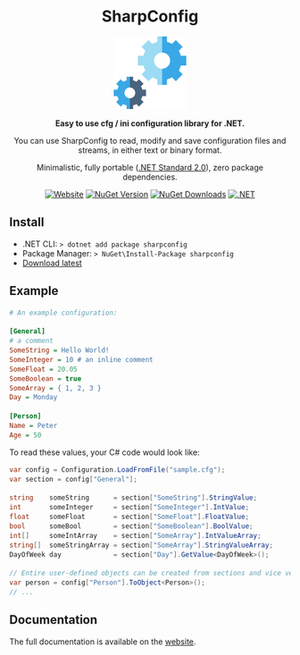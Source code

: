 <div class="title-block" style="text-align: center;" align="center">

# SharpConfig

<p><img title="Polly logo" src="Docs/assets/images/logo.svg" width="130" height="130"></p>

**Easy to use cfg / ini configuration library for .NET.**

You can use SharpConfig to read, modify and save configuration files and streams, in either text or binary format.

Minimalistic, fully portable ([.NET Standard 2.0](https://learn.microsoft.com/en-us/dotnet/standard/net-standard?tabs=net-standard-2-0#select-net-standard-version)), zero package dependencies.

[![Website](https://img.shields.io/badge/Homepage-blue)](https://sharpconfig.org)
[![NuGet Version](https://img.shields.io/nuget/v/sharpconfig)](https://www.nuget.org/packages/sharpconfig) 
[![NuGet Downloads](https://img.shields.io/nuget/dt/sharpconfig)](https://www.nuget.org/packages/sharpconfig)
[![.NET](https://github.com/cdervis/SharpConfig/actions/workflows/dotnet.yml/badge.svg)](https://github.com/cdervis/SharpConfig/actions/workflows/dotnet.yml)

</div>

## Install

- .NET CLI: `> dotnet add package sharpconfig`
- Package Manager: `> NuGet\Install-Package sharpconfig`
- [Download latest](https://github.com/cdervis/SharpConfig/archive/refs/tags/v3.2.9.1.zip)

## Example

```ini
# An example configuration:

[General]
# a comment
SomeString = Hello World!
SomeInteger = 10 # an inline comment
SomeFloat = 20.05
SomeBoolean = true
SomeArray = { 1, 2, 3 }
Day = Monday

[Person]
Name = Peter
Age = 50
```

To read these values, your C# code would look like:

```csharp
var config = Configuration.LoadFromFile("sample.cfg");
var section = config["General"];

string    someString      = section["SomeString"].StringValue;
int       someInteger     = section["SomeInteger"].IntValue;
float     someFloat       = section["SomeFloat"].FloatValue;
bool      someBool        = section["SomeBoolean"].BoolValue;
int[]     someIntArray    = section["SomeArray"].IntValueArray;
string[]  someStringArray = section["SomeArray"].StringValueArray;
DayOfWeek day             = section["Day"].GetValue<DayOfWeek>();

// Entire user-defined objects can be created from sections and vice versa.
var person = config["Person"].ToObject<Person>();
// ...
```

## Documentation

The full documentation is available on the [website](https://sharpconfig.org).

